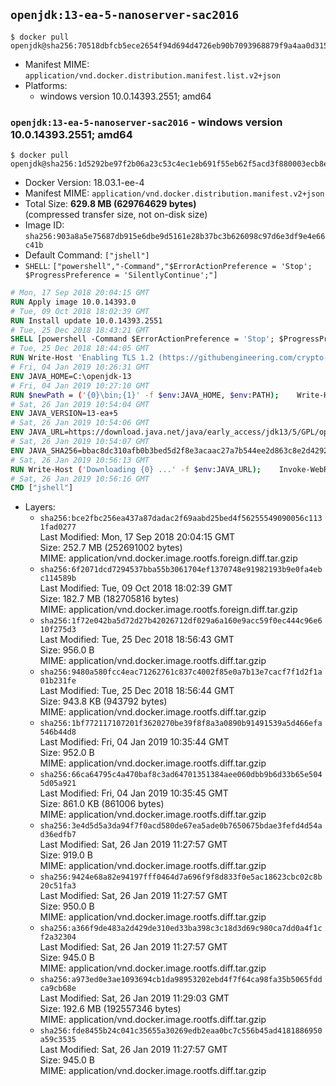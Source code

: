 ## `openjdk:13-ea-5-nanoserver-sac2016`

```console
$ docker pull openjdk@sha256:70518dbfcb5ece2654f94d694d4726eb90b7093968879f9a4aa0d3151251f9f7
```

-	Manifest MIME: `application/vnd.docker.distribution.manifest.list.v2+json`
-	Platforms:
	-	windows version 10.0.14393.2551; amd64

### `openjdk:13-ea-5-nanoserver-sac2016` - windows version 10.0.14393.2551; amd64

```console
$ docker pull openjdk@sha256:1d5292be97f2b06a23c53c4ec1eb691f55eb62f5acd3f880003ecb8e2fe7c29d
```

-	Docker Version: 18.03.1-ee-4
-	Manifest MIME: `application/vnd.docker.distribution.manifest.v2+json`
-	Total Size: **629.8 MB (629764629 bytes)**  
	(compressed transfer size, not on-disk size)
-	Image ID: `sha256:903a8a5e75687db915e6dbe9d5161e28b37bc3b626098c97d6e3df9e4e66c41b`
-	Default Command: `["jshell"]`
-	`SHELL`: `["powershell","-Command","$ErrorActionPreference = 'Stop'; $ProgressPreference = 'SilentlyContinue';"]`

```dockerfile
# Mon, 17 Sep 2018 20:04:15 GMT
RUN Apply image 10.0.14393.0
# Tue, 09 Oct 2018 18:02:39 GMT
RUN Install update 10.0.14393.2551
# Tue, 25 Dec 2018 18:43:21 GMT
SHELL [powershell -Command $ErrorActionPreference = 'Stop'; $ProgressPreference = 'SilentlyContinue';]
# Tue, 25 Dec 2018 18:44:05 GMT
RUN Write-Host 'Enabling TLS 1.2 (https://githubengineering.com/crypto-removal-notice/) ...'; 	$tls12RegBase = 'HKLM:\\SYSTEM\CurrentControlSet\Control\SecurityProviders\SCHANNEL\Protocols\TLS 1.2'; 	if (Test-Path $tls12RegBase) { throw ('"{0}" already exists!' -f $tls12RegBase) }; 	New-Item -Path ('{0}/Client' -f $tls12RegBase) -Force; 	New-Item -Path ('{0}/Server' -f $tls12RegBase) -Force; 	New-ItemProperty -Path ('{0}/Client' -f $tls12RegBase) -Name 'DisabledByDefault' -PropertyType DWORD -Value 0 -Force; 	New-ItemProperty -Path ('{0}/Client' -f $tls12RegBase) -Name 'Enabled' -PropertyType DWORD -Value 1 -Force; 	New-ItemProperty -Path ('{0}/Server' -f $tls12RegBase) -Name 'DisabledByDefault' -PropertyType DWORD -Value 0 -Force; 	New-ItemProperty -Path ('{0}/Server' -f $tls12RegBase) -Name 'Enabled' -PropertyType DWORD -Value 1 -Force
# Fri, 04 Jan 2019 10:26:31 GMT
ENV JAVA_HOME=C:\openjdk-13
# Fri, 04 Jan 2019 10:27:10 GMT
RUN $newPath = ('{0}\bin;{1}' -f $env:JAVA_HOME, $env:PATH); 	Write-Host ('Updating PATH: {0}' -f $newPath); 	setx /M PATH $newPath
# Sat, 26 Jan 2019 10:54:04 GMT
ENV JAVA_VERSION=13-ea+5
# Sat, 26 Jan 2019 10:54:06 GMT
ENV JAVA_URL=https://download.java.net/java/early_access/jdk13/5/GPL/openjdk-13-ea+5_windows-x64_bin.zip
# Sat, 26 Jan 2019 10:54:07 GMT
ENV JAVA_SHA256=bbac8dc310afb0b3bed5d2f8e3acaac27a7b544ee2d863c8e2d4292eb48c2aa8
# Sat, 26 Jan 2019 10:56:13 GMT
RUN Write-Host ('Downloading {0} ...' -f $env:JAVA_URL); 	Invoke-WebRequest -Uri $env:JAVA_URL -OutFile 'openjdk.zip'; 	Write-Host ('Verifying sha256 ({0}) ...' -f $env:JAVA_SHA256); 	if ((Get-FileHash openjdk.zip -Algorithm sha256).Hash -ne $env:JAVA_SHA256) { 		Write-Host 'FAILED!'; 		exit 1; 	}; 		Write-Host 'Expanding ...'; 	New-Item -ItemType Directory -Path C:\temp | Out-Null; 	Expand-Archive openjdk.zip -DestinationPath C:\temp; 	Move-Item -Path C:\temp\* -Destination $env:JAVA_HOME; 	Remove-Item C:\temp; 		Write-Host 'Verifying install ...'; 	Write-Host '  java --version'; java --version; 	Write-Host '  javac --version'; javac --version; 		Write-Host 'Removing ...'; 	Remove-Item openjdk.zip -Force; 		Write-Host 'Complete.'
# Sat, 26 Jan 2019 10:56:16 GMT
CMD ["jshell"]
```

-	Layers:
	-	`sha256:bce2fbc256ea437a87dadac2f69aabd25bed4f56255549090056c1131fad0277`  
		Last Modified: Mon, 17 Sep 2018 20:04:15 GMT  
		Size: 252.7 MB (252691002 bytes)  
		MIME: application/vnd.docker.image.rootfs.foreign.diff.tar.gzip
	-	`sha256:6f2071dcd7294537bba55b3061704ef1370748e91982193b9e0fa4ebc114589b`  
		Last Modified: Tue, 09 Oct 2018 18:02:39 GMT  
		Size: 182.7 MB (182705816 bytes)  
		MIME: application/vnd.docker.image.rootfs.foreign.diff.tar.gzip
	-	`sha256:1f72e042ba5d72d27b42026712df029a6a160e9acc59f0ec444c96e610f275d3`  
		Last Modified: Tue, 25 Dec 2018 18:56:43 GMT  
		Size: 956.0 B  
		MIME: application/vnd.docker.image.rootfs.diff.tar.gzip
	-	`sha256:9480a580fcc4eac71262761c837c4002f85e0a7b13e7cacf7f1d2f1a01b231fe`  
		Last Modified: Tue, 25 Dec 2018 18:56:44 GMT  
		Size: 943.8 KB (943792 bytes)  
		MIME: application/vnd.docker.image.rootfs.diff.tar.gzip
	-	`sha256:1bf772117107201f3620270be39f8f8a3a0890b91491539a5d466efa546b44d8`  
		Last Modified: Fri, 04 Jan 2019 10:35:44 GMT  
		Size: 952.0 B  
		MIME: application/vnd.docker.image.rootfs.diff.tar.gzip
	-	`sha256:66ca64795c4a470baf8c3ad64701351384aee060dbb9b6d33b65e5045d05a921`  
		Last Modified: Fri, 04 Jan 2019 10:35:45 GMT  
		Size: 861.0 KB (861006 bytes)  
		MIME: application/vnd.docker.image.rootfs.diff.tar.gzip
	-	`sha256:3e4d5d5a3da94f7f0acd580de67ea5ade0b7650675bdae3fefd4d54ad36edfb7`  
		Last Modified: Sat, 26 Jan 2019 11:27:57 GMT  
		Size: 919.0 B  
		MIME: application/vnd.docker.image.rootfs.diff.tar.gzip
	-	`sha256:9424e68a82e94197fff0464d7a696f9f8d833f0e5ac18623cbc02c8b20c51fa3`  
		Last Modified: Sat, 26 Jan 2019 11:27:57 GMT  
		Size: 950.0 B  
		MIME: application/vnd.docker.image.rootfs.diff.tar.gzip
	-	`sha256:a366f9de483a2d429de310ed33ba398c3c18d3d69c980ca7dd0a4f1cf2a32304`  
		Last Modified: Sat, 26 Jan 2019 11:27:57 GMT  
		Size: 945.0 B  
		MIME: application/vnd.docker.image.rootfs.diff.tar.gzip
	-	`sha256:a973ed0e3ae1093694cb1da98953202ebd4f7f64ca98fa35b5065fddca9cb68e`  
		Last Modified: Sat, 26 Jan 2019 11:29:03 GMT  
		Size: 192.6 MB (192557346 bytes)  
		MIME: application/vnd.docker.image.rootfs.diff.tar.gzip
	-	`sha256:fde8455b24c041c35655a30269edb2eaa0bc7c556b45ad4181886950a59c3535`  
		Last Modified: Sat, 26 Jan 2019 11:27:57 GMT  
		Size: 945.0 B  
		MIME: application/vnd.docker.image.rootfs.diff.tar.gzip
